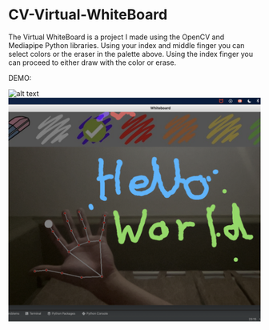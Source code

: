 # CV-Virtual-WhiteBoard

The Virtual WhiteBoard is a project I made using the OpenCV and Mediapipe Python libraries. Using your index and middle finger you can select colors or the eraser in the palette above. Using the index finger you can proceed to either draw with the color or erase.

DEMO:

![alt text](https://github.com/patelharsh15/magic-finger-whiteboard/blob/main/img/ezgif.com-gif-maker.gif)
![alt text](https://github.com/patelharsh15/magic-finger-whiteboard/blob/main/img/HelloWorld.png)
